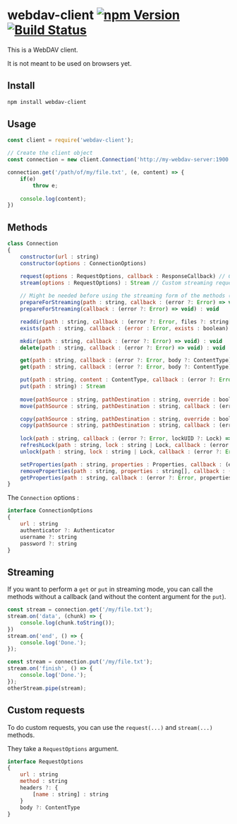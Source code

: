# webdav-client [![npm Version](https://img.shields.io/npm/v/webdav-client.svg)](https://www.npmjs.com/package/webdav-client) [![Build Status](https://travis-ci.org/OpenMarshal/npm-WebDAV-Client.svg?branch=master)](https://travis-ci.org/OpenMarshal/npm-WebDAV-Client)

This is a WebDAV client.

It is not meant to be used on browsers yet.

## Install

```bash
npm install webdav-client
```

## Usage

```javascript
const client = require('webdav-client');

// Create the client object
const connection = new client.Connection('http://my-webdav-server:1900');

connection.get('/path/of/my/file.txt', (e, content) => {
    if(e)
        throw e;
    
    console.log(content);
})
```

## Methods

```javascript
class Connection
{
    constructor(url : string)
    constructor(options : ConnectionOptions)

    request(options : RequestOptions, callback : ResponseCallback) // Custom request
    stream(options : RequestOptions) : Stream // Custom streaming request
    
    // Might be needed before using the streaming form of the methods (put and get)
    prepareForStreaming(path : string, callback : (error ?: Error) => void) : void
    prepareForStreaming(callback : (error ?: Error) => void) : void

    readdir(path : string, callback : (error ?: Error, files ?: string[]) => void) : void
    exists(path : string, callback : (error : Error, exists : boolean) => void) : void

    mkdir(path : string, callback : (error ?: Error) => void) : void
    delete(path : string, callback : (error ?: Error) => void) : void

    get(path : string, callback : (error ?: Error, body ?: ContentType) => void) : void
    get(path : string, callback : (error ?: Error, body ?: ContentType) => void) : Stream

    put(path : string, content : ContentType, callback : (error ?: Error) => void) : void
    put(path : string) : Stream
    
    move(pathSource : string, pathDestination : string, override : boolean, callback : (error ?: Error) => void) : void
    move(pathSource : string, pathDestination : string, callback : (error ?: Error) => void) : void

    copy(pathSource : string, pathDestination : string, override : boolean, callback : (error ?: Error) => void) : void
    copy(pathSource : string, pathDestination : string, callback : (error ?: Error) => void) : void
    
    lock(path : string, callback : (error ?: Error, lockUID ?: Lock) => void) : void
    refreshLock(path : string, lock : string | Lock, callback : (error ?: Error) => void) : void
    unlock(path : string, lock : string | Lock, callback : (error ?: Error) => void) : void

    setProperties(path : string, properties : Properties, callback : (error ?: Error) => void) : void
    removeProperties(path : string, properties : string[], callback : (error ?: Error) => void) : void
    getProperties(path : string, callback : (error ?: Error, properties ?: Properties) => void) : void
}
```

The `Connection` options :

```javascript
interface ConnectionOptions
{
    url : string
    authenticator ?: Authenticator
    username ?: string
    password ?: string
}
```

## Streaming

If you want to perform a `get` or `put` in streaming mode, you can call the methods without a callback (and without the content argument for the `put`).

```javascript
const stream = connection.get('/my/file.txt');
stream.on('data', (chunk) => {
    console.log(chunk.toString());
})
stream.on('end', () => {
    console.log('Done.');
});
```

```javascript
const stream = connection.put('/my/file.txt');
stream.on('finish', () => {
    console.log('Done.');
});
otherStream.pipe(stream);
```

## Custom requests

To do custom requests, you can use the `request(...)` and `stream(...)` methods.

They take a `RequestOptions` argument.

```javascript
interface RequestOptions
{
    url : string
    method : string
    headers ?: {
        [name : string] : string
    }
    body ?: ContentType
}
```
